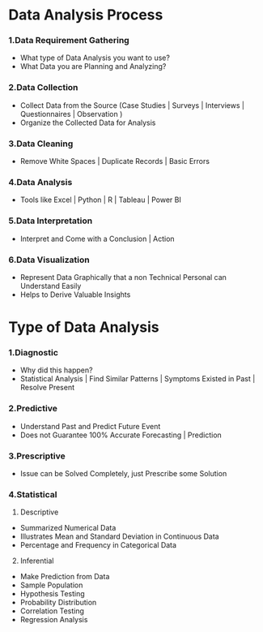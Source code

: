 # Data Analysis Process

### 1.Data Requirement Gathering
- What type of Data Analysis you want to use?
- What Data you are Planning and Analyzing?

### 2.Data Collection
- Collect Data from the Source (Case Studies | Surveys | Interviews | Questionnaires | Observation )
- Organize the Collected Data for Analysis

### 3.Data Cleaning
- Remove White Spaces | Duplicate Records | Basic Errors 

### 4.Data Analysis 
- Tools like Excel | Python | R | Tableau | Power BI

### 5.Data Interpretation
- Interpret and Come with a Conclusion | Action

### 6.Data Visualization
- Represent Data Graphically that a non Technical Personal can Understand Easily
- Helps to Derive Valuable Insights

# Type of Data Analysis

### 1.Diagnostic
- Why did this happen?
- Statistical Analysis | Find Similar Patterns | Symptoms Existed in Past | Resolve Present

### 2.Predictive 
- Understand Past and Predict Future Event
- Does not Guarantee 100% Accurate Forecasting | Prediction

### 3.Prescriptive 
- Issue can be Solved Completely, just Prescribe some Solution

### 4.Statistical 

1. Descriptive 
- Summarized Numerical Data 
- Illustrates Mean and Standard Deviation in Continuous Data 
- Percentage and Frequency in Categorical Data 

2. Inferential 
- Make Prediction from Data 
- Sample Population
- Hypothesis Testing
- Probability Distribution
- Correlation Testing
- Regression Analysis 
